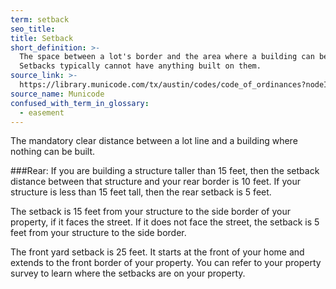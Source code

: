 ```yaml
---
term: setback
seo_title:
title: Setback
short_definition: >-
  The space between a lot's border and the area where a building can be built.
  Setbacks typically cannot have anything built on them.
source_link: >-
  https://library.municode.com/tx/austin/codes/code_of_ordinances?nodeId=TIT25LADE_CH25-2ZO_SUBCHAPTER_FREDECOST_ART2DEST_S2.3FRYASE
source_name: Municode
confused_with_term_in_glossary:
  - easement
---
```



The mandatory clear distance between a lot line and a building where nothing can be built.

###Rear:
If you are building a structure taller than 15 feet, then the setback distance between that structure and your rear border is 10 feet. If your structure is less than 15 feet tall, then the rear setback is 5 feet.

The setback is 15 feet from your structure to the side border of your property, if it faces the street. If it does not face the street, the setback is 5 feet from your structure to the side border.

The front yard setback is 25 feet. It starts at the front of your home and extends to the front border of your property. You can refer to your property survey to learn where the setbacks are on your property.

&nbsp;
